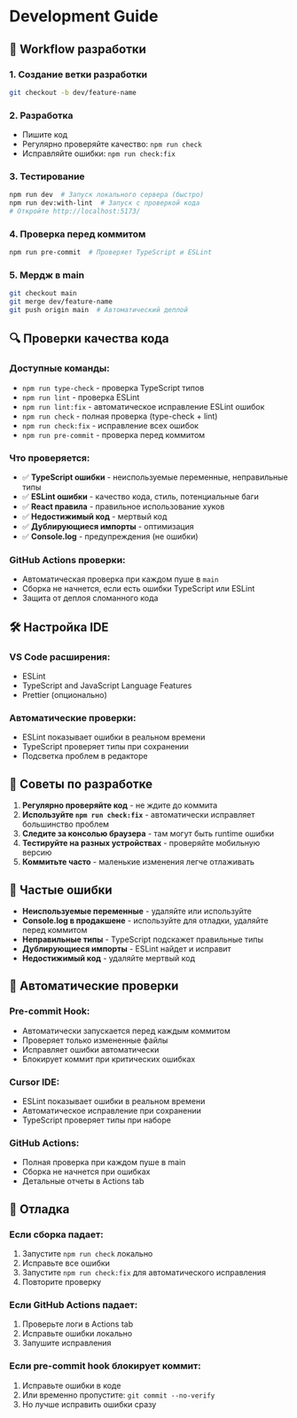 # Development Guide

## 🚀 Workflow разработки

### 1. Создание ветки разработки
```bash
git checkout -b dev/feature-name
```

### 2. Разработка
- Пишите код
- Регулярно проверяйте качество: `npm run check`
- Исправляйте ошибки: `npm run check:fix`

### 3. Тестирование
```bash
npm run dev  # Запуск локального сервера (быстро)
npm run dev:with-lint  # Запуск с проверкой кода
# Откройте http://localhost:5173/
```

### 4. Проверка перед коммитом
```bash
npm run pre-commit  # Проверяет TypeScript и ESLint
```

### 5. Мердж в main
```bash
git checkout main
git merge dev/feature-name
git push origin main  # Автоматический деплой
```

## 🔍 Проверки качества кода

### Доступные команды:
- `npm run type-check` - проверка TypeScript типов
- `npm run lint` - проверка ESLint
- `npm run lint:fix` - автоматическое исправление ESLint ошибок
- `npm run check` - полная проверка (type-check + lint)
- `npm run check:fix` - исправление всех ошибок
- `npm run pre-commit` - проверка перед коммитом

### Что проверяется:
- ✅ **TypeScript ошибки** - неиспользуемые переменные, неправильные типы
- ✅ **ESLint ошибки** - качество кода, стиль, потенциальные баги
- ✅ **React правила** - правильное использование хуков
- ✅ **Недостижимый код** - мертвый код
- ✅ **Дублирующиеся импорты** - оптимизация
- ✅ **Console.log** - предупреждения (не ошибки)

### GitHub Actions проверки:
- Автоматическая проверка при каждом пуше в `main`
- Сборка не начнется, если есть ошибки TypeScript или ESLint
- Защита от деплоя сломанного кода

## 🛠️ Настройка IDE

### VS Code расширения:
- ESLint
- TypeScript and JavaScript Language Features
- Prettier (опционально)

### Автоматические проверки:
- ESLint показывает ошибки в реальном времени
- TypeScript проверяет типы при сохранении
- Подсветка проблем в редакторе

## 📝 Советы по разработке

1. **Регулярно проверяйте код** - не ждите до коммита
2. **Используйте `npm run check:fix`** - автоматически исправляет большинство проблем
3. **Следите за консолью браузера** - там могут быть runtime ошибки
4. **Тестируйте на разных устройствах** - проверяйте мобильную версию
5. **Коммитьте часто** - маленькие изменения легче отлаживать

## 🚨 Частые ошибки

- **Неиспользуемые переменные** - удаляйте или используйте
- **Console.log в продакшене** - используйте для отладки, удаляйте перед коммитом
- **Неправильные типы** - TypeScript подскажет правильные типы
- **Дублирующиеся импорты** - ESLint найдет и исправит
- **Недостижимый код** - удаляйте мертвый код

## 🔄 Автоматические проверки

### Pre-commit Hook:
- Автоматически запускается перед каждым коммитом
- Проверяет только измененные файлы
- Исправляет ошибки автоматически
- Блокирует коммит при критических ошибках

### Cursor IDE:
- ESLint показывает ошибки в реальном времени
- Автоматическое исправление при сохранении
- TypeScript проверяет типы при наборе

### GitHub Actions:
- Полная проверка при каждом пуше в main
- Сборка не начнется при ошибках
- Детальные отчеты в Actions tab

## 🔧 Отладка

### Если сборка падает:
1. Запустите `npm run check` локально
2. Исправьте все ошибки
3. Запустите `npm run check:fix` для автоматического исправления
4. Повторите проверку

### Если GitHub Actions падает:
1. Проверьте логи в Actions tab
2. Исправьте ошибки локально
3. Запушите исправления

### Если pre-commit hook блокирует коммит:
1. Исправьте ошибки в коде
2. Или временно пропустите: `git commit --no-verify`
3. Но лучше исправить ошибки сразу
